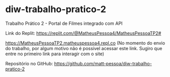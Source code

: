 # diw-trabalho-pratico-2
Trabalho Prático 2 - Portal de Filmes integrado com API

Link do Replit: https://replit.com/@MatheusPessoa4/MatheusPessoaTP2#

https://MatheusPessoaTP2.matheuspessoa4.repl.co
(No momento do envio do trabalho, por algum motivo não é possível acessar este link. Sugiro que entre no primeiro link para interagir com o site)

Repositório no GitHub: https://github.com/matt-pessoa/diw-trabalho-pratico-2